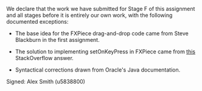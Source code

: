 We declare that the work we have submitted for Stage F of this assignment and all stages before it is entirely our own work, with the following documented exceptions:

* The base idea for the FXPiece drag-and-drop code came from Steve Blackburn in the first assignment.

* The solution to implementing setOnKeyPress in FXPiece came from [this](http://stackoverflow.com/questions/32802664/setonkeypressed-event-not-working-properly) StackOverflow answer.

* Syntactical corrections drawn from Oracle's Java documentation.

Signed: Alex Smith (u5838800)
